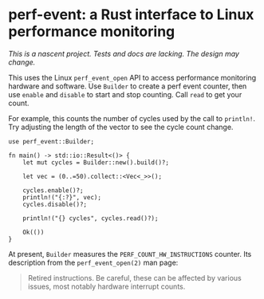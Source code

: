 # perf-event: a Rust interface to Linux performance monitoring

*This is a nascent project. Tests and docs are lacking. The design may change.*

This uses the Linux `perf_event_open` API to access performance monitoring
hardware and software. Use `Builder` to create a perf event counter, then use
`enable` and `disable` to start and stop counting. Call `read` to get your
count.

For example, this counts the number of cycles used by the call to `println!`.
Try adjusting the length of the vector to see the cycle count change.

    use perf_event::Builder;

    fn main() -> std::io::Result<()> {
        let mut cycles = Builder::new().build()?;

        let vec = (0..=50).collect::<Vec<_>>();

        cycles.enable()?;
        println!("{:?}", vec);
        cycles.disable()?;

        println!("{} cycles", cycles.read()?);

        Ok(())
    }

At present, `Builder` measures the `PERF_COUNT_HW_INSTRUCTIONS` counter. Its
description from the `perf_event_open(2)` man page:

> Retired instructions. Be careful, these can be affected by various issues,
> most notably hardware interrupt counts.
